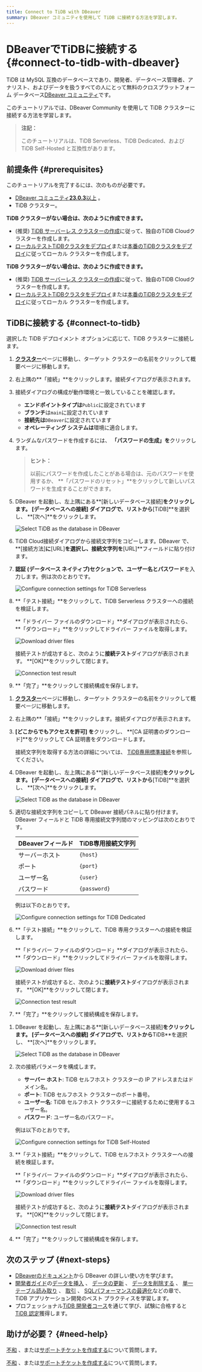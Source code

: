 ```yaml
---
title: Connect to TiDB with DBeaver
summary: DBeaver コミュニティを使用して TiDB に接続する方法を学習します。
---
```


# DBeaverでTiDBに接続する {#connect-to-tidb-with-dbeaver}

TiDB は MySQL 互換のデータベースであり、開発者、データベース管理者、アナリスト、およびデータを扱うすべての人にとって無料のクロスプラットフォーム データベース[DBeaver コミュニティ](https://dbeaver.io/download/)です。

このチュートリアルでは、DBeaver Community を使用して TiDB クラスターに接続する方法を学習します。

> **注記：**
>
> このチュートリアルは、TiDB Serverless、TiDB Dedicated、および TiDB Self-Hosted と互換性があります。

## 前提条件 {#prerequisites}

このチュートリアルを完了するには、次のものが必要です。

-   [DBeaver コミュニティ**23.0.3**以上](https://dbeaver.io/download/) 。
-   TiDB クラスター。

<CustomContent platform="tidb">

**TiDB クラスターがない場合は、次のように作成できます。**

-   (推奨) [TiDB サーバーレス クラスターの作成](/develop/dev-guide-build-cluster-in-cloud.md)に従って、独自のTiDB Cloudクラスターを作成します。
-   [ローカルテストTiDBクラスタをデプロイ](/quick-start-with-tidb.md#deploy-a-local-test-cluster)または[本番のTiDBクラスタをデプロイ](/production-deployment-using-tiup.md)に従ってローカル クラスターを作成します。

</CustomContent>
<CustomContent platform="tidb-cloud">

**TiDB クラスターがない場合は、次のように作成できます。**

-   (推奨) [TiDB サーバーレス クラスターの作成](/develop/dev-guide-build-cluster-in-cloud.md)に従って、独自のTiDB Cloudクラスターを作成します。
-   [ローカルテストTiDBクラスタをデプロイ](https://docs.pingcap.com/tidb/stable/quick-start-with-tidb#deploy-a-local-test-cluster)または[本番のTiDBクラスタをデプロイ](https://docs.pingcap.com/tidb/stable/production-deployment-using-tiup)に従ってローカル クラスターを作成します。

</CustomContent>

## TiDBに接続する {#connect-to-tidb}

選択した TiDB デプロイメント オプションに応じて、TiDB クラスターに接続します。

<SimpleTab>
<div label="TiDB Serverless">

1.  [**クラスター**](https://tidbcloud.com/console/clusters)ページに移動し、ターゲット クラスターの名前をクリックして概要ページに移動します。

2.  右上隅の**「接続」**をクリックします。接続ダイアログが表示されます。

3.  接続ダイアログの構成が動作環境と一致していることを確認します。

    -   **エンドポイントタイプは**`Public`に設定されています
    -   **ブランチ**は`main`に設定されています
    -   **接続先は**`DBeaver`に設定されています
    -   **オペレーティング システムは**環境に適合します。

4.  ランダムなパスワードを作成するには、 **「パスワードの生成」を**クリックします。

    > **ヒント：**
    >
    > 以前にパスワードを作成したことがある場合は、元のパスワードを使用するか、 **「パスワードのリセット」**をクリックして新しいパスワードを生成することができます。

5.  DBeaver を起動し、左上隅にある**[新しいデータベース接続]**をクリックします。 **[データベースへの接続**] ダイアログで、リストから**[TiDB]**を選択し、 **[次へ]**をクリックします。

    ![Select TiDB as the database in DBeaver](https://download.pingcap.com/images/docs/develop/dbeaver-select-database.jpg)

6.  TiDB Cloud接続ダイアログから接続文字列をコピーします。DBeaver で、 **[接続方法]**に**[URL]**を選択し、接続文字列を**[URL]**フィールドに貼り付けます。

7.  **認証 (データベース ネイティブ)**セクションで、**ユーザー名**と**パスワード**を入力します。例は次のとおりです。

    ![Configure connection settings for TiDB Serverless](https://download.pingcap.com/images/docs/develop/dbeaver-connection-settings-serverless.jpg)

8.  **「テスト接続」**をクリックして、TiDB Serverless クラスターへの接続を検証します。

    **「ドライバー ファイルのダウンロード」**ダイアログが表示されたら、 **「ダウンロード」**をクリックしてドライバー ファイルを取得します。

    ![Download driver files](https://download.pingcap.com/images/docs/develop/dbeaver-download-driver.jpg)

    接続テストが成功すると、次のように**接続テスト**ダイアログが表示されます。 **[OK]**をクリックして閉じます。

    ![Connection test result](https://download.pingcap.com/images/docs/develop/dbeaver-connection-test.jpg)

9.  **「完了」**をクリックして接続構成を保存します。

</div>
<div label="TiDB Dedicated">

1.  [**クラスター**](https://tidbcloud.com/console/clusters)ページに移動し、ターゲット クラスターの名前をクリックして概要ページに移動します。

2.  右上隅の**「接続」**をクリックします。接続ダイアログが表示されます。

3.  **[どこからでもアクセスを許可] を**クリックし、 **[CA 証明書のダウンロード]**をクリックして CA 証明書をダウンロードします。

    接続文字列を取得する方法の詳細については、 [TiDB専用標準接続](https://docs.pingcap.com/tidbcloud/connect-via-standard-connection)を参照してください。

4.  DBeaver を起動し、左上隅にある**[新しいデータベース接続]**をクリックします。 **[データベースへの接続**] ダイアログで、リストから**[TiDB]**を選択し、 **[次へ]**をクリックします。

    ![Select TiDB as the database in DBeaver](https://download.pingcap.com/images/docs/develop/dbeaver-select-database.jpg)

5.  適切な接続文字列をコピーして DBeaver 接続パネルに貼り付けます。DBeaver フィールドと TiDB 専用接続文字列間のマッピングは次のとおりです。

    | DBeaverフィールド | TiDB専用接続文字列  |
    | ------------ | ------------ |
    | サーバーホスト      | `{host}`     |
    | ポート          | `{port}`     |
    | ユーザー名        | `{user}`     |
    | パスワード        | `{password}` |

    例は以下のとおりです。

    ![Configure connection settings for TiDB Dedicated](https://download.pingcap.com/images/docs/develop/dbeaver-connection-settings-dedicated.jpg)

6.  **「テスト接続」**をクリックして、TiDB 専用クラスターへの接続を検証します。

    **「ドライバー ファイルのダウンロード」**ダイアログが表示されたら、 **「ダウンロード」**をクリックしてドライバー ファイルを取得します。

    ![Download driver files](https://download.pingcap.com/images/docs/develop/dbeaver-download-driver.jpg)

    接続テストが成功すると、次のように**接続テスト**ダイアログが表示されます。 **[OK]**をクリックして閉じます。

    ![Connection test result](https://download.pingcap.com/images/docs/develop/dbeaver-connection-test.jpg)

7.  **「完了」**をクリックして接続構成を保存します。

</div>
<div label="TiDB Self-Hosted">

1.  DBeaver を起動し、左上隅にある**[新しいデータベース接続]**をクリックします。 **[データベースへの接続**] ダイアログで、リストから**TiDB**を選択し、 **[次へ]**をクリックします。

    ![Select TiDB as the database in DBeaver](https://download.pingcap.com/images/docs/develop/dbeaver-select-database.jpg)

2.  次の接続パラメータを構成します。

    -   **サーバー ホスト**: TiDB セルフホスト クラスターの IP アドレスまたはドメイン名。
    -   **ポート**: TiDB セルフホスト クラスターのポート番号。
    -   **ユーザー名**: TiDB セルフホスト クラスターに接続するために使用するユーザー名。
    -   **パスワード**: ユーザー名のパスワード。

    例は以下のとおりです。

    ![Configure connection settings for TiDB Self-Hosted](https://download.pingcap.com/images/docs/develop/dbeaver-connection-settings-self-hosted.jpg)

3.  **「テスト接続」**をクリックして、TiDB セルフホスト クラスターへの接続を検証します。

    **「ドライバー ファイルのダウンロード」**ダイアログが表示されたら、 **「ダウンロード」**をクリックしてドライバー ファイルを取得します。

    ![Download driver files](https://download.pingcap.com/images/docs/develop/dbeaver-download-driver.jpg)

    接続テストが成功すると、次のように**接続テスト**ダイアログが表示されます。 **[OK]**をクリックして閉じます。

    ![Connection test result](https://download.pingcap.com/images/docs/develop/dbeaver-connection-test.jpg)

4.  **「完了」**をクリックして接続構成を保存します。

</div>
</SimpleTab>

## 次のステップ {#next-steps}

-   [DBeaverのドキュメント](https://github.com/dbeaver/dbeaver/wiki)から DBeaver の詳しい使い方を学びます。
-   [開発者ガイド](/develop/dev-guide-overview.md)の[データを挿入](/develop/dev-guide-insert-data.md) 、 [データの更新](/develop/dev-guide-update-data.md) 、 [データを削除する](/develop/dev-guide-delete-data.md) 、 [単一テーブル読み取り](/develop/dev-guide-get-data-from-single-table.md) 、 [取引](/develop/dev-guide-transaction-overview.md) 、 [SQLパフォーマンスの最適化](/develop/dev-guide-optimize-sql-overview.md)などの章で、 TiDB アプリケーション開発のベスト プラクティスを学習します。
-   プロフェッショナル[TiDB 開発者コース](https://www.pingcap.com/education/)を通じて学び、試験に合格すると[TiDB 認定](https://www.pingcap.com/education/certification/)獲得します。

## 助けが必要？ {#need-help}

<CustomContent platform="tidb">

[不和](https://discord.gg/DQZ2dy3cuc?utm_source=doc) 、または[サポートチケットを作成する](/support.md)について質問します。

</CustomContent>

<CustomContent platform="tidb-cloud">

[不和](https://discord.gg/DQZ2dy3cuc?utm_source=doc) 、または[サポートチケットを作成する](https://support.pingcap.com/)について質問します。

</CustomContent>
